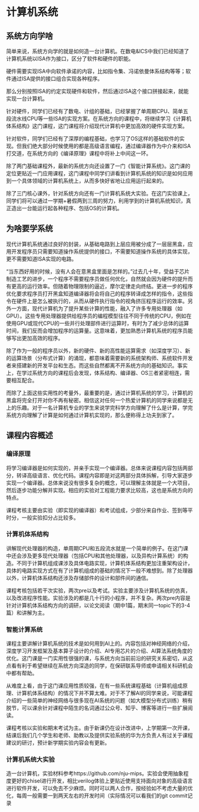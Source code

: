 # 计算机系统

## 系统方向学啥
简单来说，系统方向学的就是如何造一台计算机。在数电&ICS中我们已经知道了计算机系统以ISA作为接口，区分了软件和硬件的职能。

硬件需要实现ISA中向软件承诺的内容，比如指令集、冯诺依曼体系结构等等；软件通过ISA提供的接口组合实现各种程序。

那么分别按照ISA的约定实现硬件和软件，然后通过ISA这个接口拼接起来，就能实现一台计算机。

针对硬件，同学们已经有了数电、计组的基础，已经掌握了单周期CPU、简单五段流水线CPU等一些ISA的实现方案。在系统方向的课程中，将继续学习《计算机体系结构》这门课程，这门课程将介绍现代计算机中更加高效的硬件实现方案。

针对软件，同学们已经有了深厚的编程基础，也学习了OS这样的基础软件的实现。但我们绝大部分时候使用的都是高级语言编程，通过编译器作为中介来和ISA打交道，在系统方向的《编译原理》课程中将补上中间这一环。

除了两门基础课程外，最新的系统方向还设置了一门《智能计算系统》。这门课的定位更贴近一门应用课程，这门课程中同学们讲看到计算机系统的知识是如何应用到一个具体领域的计算机系统上，从而多快好省地让应用运行起来的。

除了三门核心课外，针对系统方向还有一门计算机系统大实验。在这门实验课上，同学们将可以通过一学期+暑假两到三周的努力，利用学到的计算机系统知识，真正造出一台能运行起各种程序、包括OS的计算机。

## 为啥要学系统

现代计算机系统通过良好的封装，从基础电路到上层应用被分成了一层层黑盒，应用开发程序员只需要知道操作系统提供的接口，不需要知道操作系统的具体实现，更不需要知道ISA实现的电路。

“当东西好用的时候，没有人会在意黑盒里面是怎样的。”过去几十年，受益于芯片制造工艺的进步，一个程序不需要程序员做任何优化，自然就会因为硬件的提升而有更高的运行效率。但随着物理限制的逼近，摩尔定律走向终结。更进一步的程序优化要求程序员打开黑盒知道编译器将会将自己的程序转译成怎样的指令，这些指令在硬件上是怎么被执行的，从而从硬件执行指令的视角挤压程序运行的效率。另外一方面，现代计算机为了提升某些计算的性能，融入了许多专用处理器（如GPU）。这些专用处理器提供给程序员的编程模型往往不同于传统的CPU，例如在使用GPU或现代CPU的一些并行处理部件进行运算时，有时为了减少总体的运算时间，我们反而会增加程序的运算量。这意味着，更加熟悉计算机系统的程序员能够写出更加高效的程序。

除了作为一般的程序员以外，新的硬件、新的高性能运算需求（如深度学习）、新的运算场景（分布式计算）的涌现，都意味着需要新的系统架构师、系统软件开发者来搭建新的开发平台和生态。而这些自然都离不开系统方向的基础知识。事实上，在学过系统方向的课程后会发现，体系结构、编译器、OS三者紧密相连，需要相互配合。

而除了上面这些实用性的考量外，最重要的是，通过计算机系统的学习，计算机的黑盒将完全打开对你不再有秘密。相信这对任何一个热爱计算机的同学来说都是无上的乐趣。对于一名计算机专业的学生来说学完科学方向理解了什么是计算，学完系统方向理解了计算是如何通过计算机实现的，那么便称得上功夫到家了。

## 课程内容概述

### 编译原理

将学习编译器是如何实现的，并亲手实现一个编译器。总体来说课程内容包括两部分，转译高级语言、优化代码。课程内容即是对这两部分具体拆解，引导大家逐步实现一个编译器。总体来说没有很多复杂的概念，可以理解主体就是一个大项目，然后逐步功能分解并实现。相应的实验对工程能力要求比较高，这也是系统方向的特点。

课程考核主要由实验（即实现的编译器）和考试组成，少部分来自作业、签到等平时分，一般实验扣分占比较多。

### 计算机体系结构

讲解现代处理器的构造，单周期CPU和五段流水就是一个简单的例子。在这门课中还会涉及更多现代处理器（包括CPU和其他处理器，以及异构计算系统）的构造。不同于计算机组成课涉及具体电路实现，计算机体系结构更加注重架构设计，具体的电路实现方式在有了计算机组成的基础的情况下一般不难想到。除了处理器以外，计算机体系结构还涉及存储部件的设计和部件间的通信。

课程考核包括若干次实验，两次pre以及考试。实验主要涉及计算机系统的仿真，以及改进程序性能。实验涉及的都是几十行的小程序，并不复杂。两次pre内容是针对计算机体系结构方向的调研，以论文阅读（期中1篇，期末同一topic下的3-4篇）和讲解为主。


### 智能计算系统

课程主要讲解计算机系统的技术是如何用到AI上的。内容包括对神经网络的介绍，深度学习开发框架及基本算子设计的介绍、AI专用芯片的介绍、AI算法系统角度的优化。这门课是一门实用性很强的课，与系统方向当前前沿的研究关系密切，从这点看有利于希望继续在系统方向深造的同学，在保研联系导师或申请相关科研机会中都有帮助。

从难度上看，由于这门课应用性质较强，在有一些系统课程基础（计算机组成原理、计算机体系结构）的情况下并不算太难。对于不了解AI的同学来说，可能课程介绍的一些简单的神经网络与很多现在AI系统的问题（如大模型分布式训练）稍有脱节，可以课余针对课程中陌生的名词通过公众号、知乎、博客等进行一些扩展阅读。

课程考核以实验和期末考试为主。由于新课仍在设计改进中，上学期第一次开课，结课后我们几个学生和老师、助教以及提供实验系统的华为方负责人有过关于课程建议的研讨，预计新学期实验内容会有更新。

### 计算机系统大实验

造一台计算机，实验材料参考https://github.com/nju-mips。实验会使用抽象程度更好的chisel进行开发，相比verilog体验上更贴近使用支持面向对象的高级语言进行软件开发，可以免去不少麻烦。同时可以两人合作，按经验如不考虑大量的优化，每周一般需要一到两天左右的开发时间（实际情况可以看我们的git commit记录


